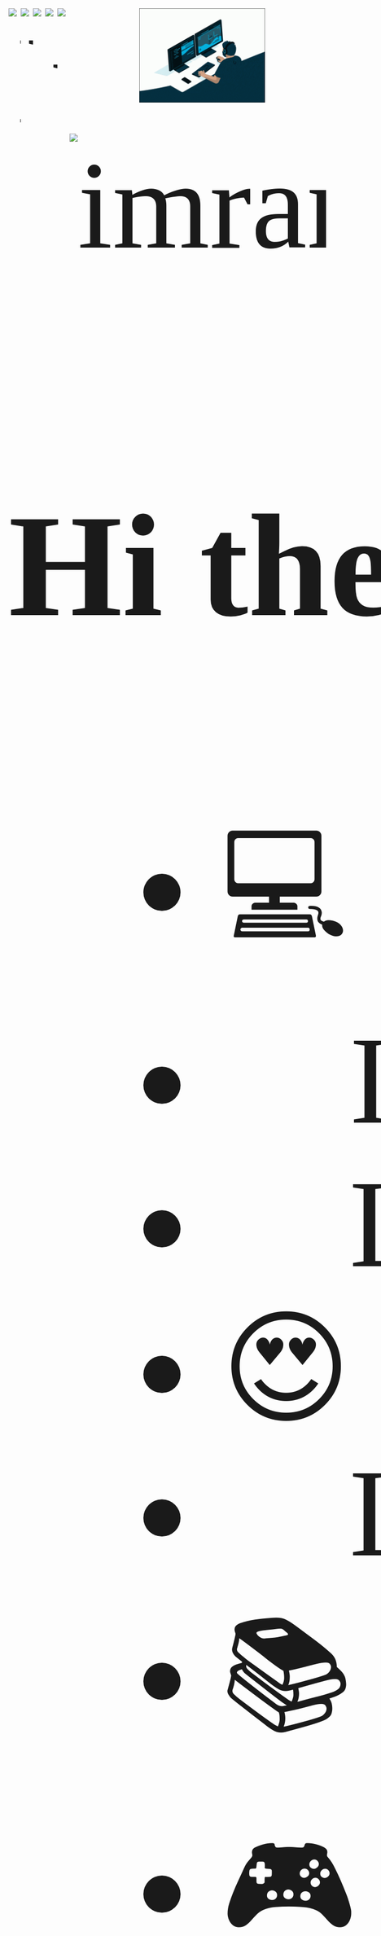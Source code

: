 
<img align="right" width="49%" alt="GIF" src="CodingBlack.gif" />
<span style="font-family:'Consolas';font-size:65mm;white-space: nowrap;">
<a href="https://www.linkedin.com/in/shah-md-imran-hossain-785b5a117/"><img align="left" alt="LinkedIn" width="24px" src="https://cdn-icons-png.flaticon.com/512/2111/2111499.png"></a>
<a href="https://imran4424.github.io/"><img align="left" alt="Website" width="24px" src="https://img.icons8.com/color/48/000000/internet--v2.png"></a>
<a href="https://stackoverflow.com/users/6028039/shah-md-imran-hossain"><img align="left" alt="Stackoverflow" width="24px" src="https://upload.wikimedia.org/wikipedia/commons/e/ef/Stack_Overflow_icon.svg"></a>
<a href="https://shahcodersden.com/" target="_blank" rel="noopener noreferrer"><img align="left" alt="wordpress" width="24px" src="https://cdn-icons-png.flaticon.com/512/174/174881.png"></a>
<a href="https://stardev.io/developers/Imran4424"><img align="left" alt="stardev" width="24px" src="https://stardev.io/img/logo.png"></a>
<p> <img src="https://komarev.com/ghpvc/?username=imran4424&label=Profile%20views&color=0e75b6&style=flat" alt="imran"> </p>

  ### Hi there 👋, I am Shah Md. Imran Hossain
  
 <div align='left' id="user-content-toc">
 <ul>
    <li>💻 I’m currently working as Software Engineer(iOS)</li>
    <li>🌱 I’m currently learning about Software Architecture</li>
    <li>👯 Looking forward to collaborate on OpenSource iOS application</li>
    <li>😍 My Research Interests are: Computer Vision, NLP, LLM </li>
    <li>🔭 Looking for funded PhD program on Computer Vision, NLP, LLM</li>
    <li>📚 I love to reading novels</li>
    <li>🎮 I love to play video games</li>
    <li>😘😍💻 Happy Coding 💻😍😘</li>
 </ul>
 </div>

<!--
![Imran's github stats](https://github-readme-stats.vercel.app/api?username=imran4424&count_private=true&show_icons=true&theme=gruvbox)
-->

<br>
<br>
<img src = "https://github-readme-stats.vercel.app/api?username=imran4424&show_icons=true&&count_private=true&locale=en&theme=onedark&layout=compact" align='left' width="47%"/>
<img src = 'https://github-readme-streak-stats.herokuapp.com/?user=imran4424&show_icons=true&count_private=true&locale=en&theme=onedark&layout=compact' align='right' width="47%"/>

<!--
**Imran4424/Imran4424** is a ✨ _special_ ✨ repository because its `README.md` (this file) appears on your GitHub profile.
---------------------card start-------------
<br>
<br>
  
<img src = "https://github-profile-summary-cards.vercel.app/api/cards/repos-per-language?username=imran4424&show_icons=true&count_private=true&theme=gruvbox" align="left" width="47%"/>
<img src = "https://github-profile-summary-cards.vercel.app/api/cards/most-commit-language?username=imran4424&show_icons=true&count_private=true&theme=gruvbox" align="right" width="47%"/>
  
<br>
<br>
<br>
<img src = "https://github-readme-stats.vercel.app/api/top-langs?username=imran4424&show_icons=true&count_private=true&locale=en&theme=onedark&layout=compact&langs_count=5&hide=shaderlab,ruby,html,css" align="left" width="47%"/>
---------------------card end---------------

Here are some ideas to get you started:

- 🔭 I’m currently working on ...
- 🌱 I’m currently learning ...
- 👯 I’m looking to collaborate on ...
- 🤔 I’m looking for help with ...
- 💬 Ask me about ...
- 📫 How to reach me: ...
- 😄 Pronouns: ...
- ⚡ Fun fact: ...
-->
